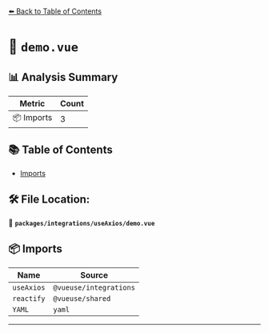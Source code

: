 [⬅️ Back to Table of Contents](../../../index.md)

# 📄 `demo.vue`

## 📊 Analysis Summary

| Metric | Count |
|--------|-------|
| 📦 Imports | 3 |

## 📚 Table of Contents

- [Imports](#imports)

## 🛠️ File Location:
📂 **`packages/integrations/useAxios/demo.vue`**

## 📦 Imports

| Name | Source |
|------|--------|
| `useAxios` | `@vueuse/integrations` |
| `reactify` | `@vueuse/shared` |
| `YAML` | `yaml` |


---